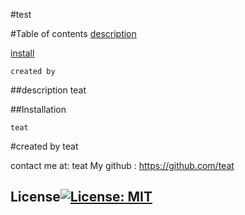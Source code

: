 #test

  #Table of contents
  [description](#description)
    
  [install](#installation)
   
    created by
  
##description <a name="description"></a>
teat

  ##Installation <a name="installation"></a>
  
    teat
  
  



#created by
teat
    
 contact me at: teat
 My github : https://github.com/teat
## License[![License: MIT](https://img.shields.io/badge/License-MIT-yellow.svg)](https://opensource.org/licenses/MIT)
    
   


